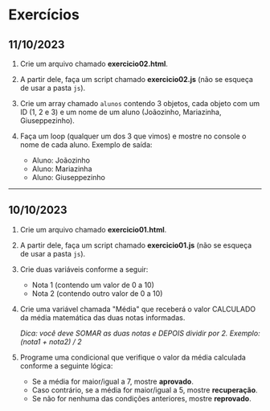 # Exercícios

## 11/10/2023

1. Crie um arquivo chamado **exercicio02.html**.

2. A partir dele, faça um script chamado **exercicio02.js** (não se esqueça de usar a pasta `js`).

3. Crie um array chamado `alunos` contendo 3 objetos, cada objeto com um ID (1, 2 e 3) e um nome de um aluno (Joãozinho, Mariazinha, Giuseppezinho).

4. Faça um loop (qualquer um dos 3 que vimos) e mostre no console o nome de cada aluno. Exemplo de saída: 
    - Aluno: Joãozinho
    - Aluno: Mariazinha
    - Aluno: Giuseppezinho

---

## 10/10/2023

1. Crie um arquivo chamado **exercicio01.html**.

2. A partir dele, faça um script chamado **exercicio01.js** (não se esqueça de usar a pasta `js`).

3. Crie duas variáveis conforme a seguir:

    - Nota 1 (contendo um valor de 0 a 10)
    - Nota 2 (contendo outro valor de 0 a 10)


4. Crie uma variável chamada "Média" que receberá o valor CALCULADO da média matemática das duas notas informadas. 

    *Dica: você deve SOMAR as duas notas e DEPOIS dividir por 2. Exemplo: (nota1 + nota2) / 2*

5. Programe uma condicional que verifique o valor da média calculada conforme a seguinte lógica:

    - Se a média for maior/igual a 7, mostre **aprovado**. 
    - Caso contrário, se a média for maior/igual a 5, mostre **recuperação**. 
    - Se não for nenhuma das condições anteriores, mostre **reprovado**.
